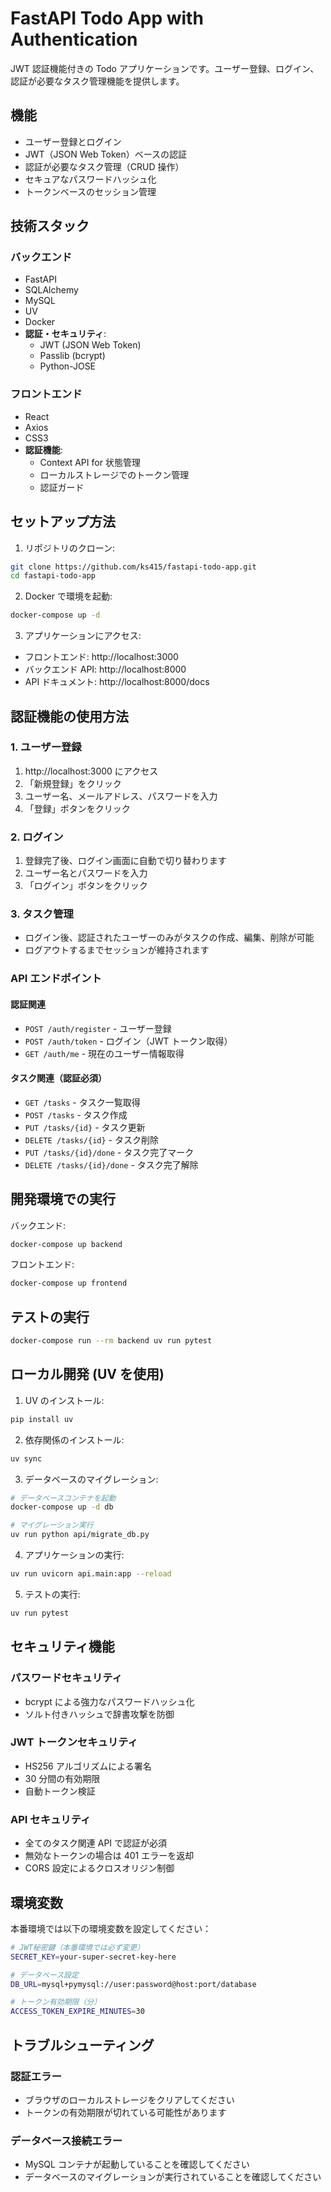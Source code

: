 # FastAPI Todo App with Authentication

JWT 認証機能付きの Todo アプリケーションです。ユーザー登録、ログイン、認証が必要なタスク管理機能を提供します。

## 機能

- ユーザー登録とログイン
- JWT（JSON Web Token）ベースの認証
- 認証が必要なタスク管理（CRUD 操作）
- セキュアなパスワードハッシュ化
- トークンベースのセッション管理

## 技術スタック

### バックエンド

- FastAPI
- SQLAlchemy
- MySQL
- UV
- Docker
- **認証・セキュリティ**:
  - JWT (JSON Web Token)
  - Passlib (bcrypt)
  - Python-JOSE

### フロントエンド

- React
- Axios
- CSS3
- **認証機能**:
  - Context API for 状態管理
  - ローカルストレージでのトークン管理
  - 認証ガード

## セットアップ方法

1. リポジトリのクローン:

```bash
git clone https://github.com/ks415/fastapi-todo-app.git
cd fastapi-todo-app
```

2. Docker で環境を起動:

```bash
docker-compose up -d
```

3. アプリケーションにアクセス:

- フロントエンド: http://localhost:3000
- バックエンド API: http://localhost:8000
- API ドキュメント: http://localhost:8000/docs

## 認証機能の使用方法

### 1. ユーザー登録

1. http://localhost:3000 にアクセス
2. 「新規登録」をクリック
3. ユーザー名、メールアドレス、パスワードを入力
4. 「登録」ボタンをクリック

### 2. ログイン

1. 登録完了後、ログイン画面に自動で切り替わります
2. ユーザー名とパスワードを入力
3. 「ログイン」ボタンをクリック

### 3. タスク管理

- ログイン後、認証されたユーザーのみがタスクの作成、編集、削除が可能
- ログアウトするまでセッションが維持されます

### API エンドポイント

#### 認証関連

- `POST /auth/register` - ユーザー登録
- `POST /auth/token` - ログイン（JWT トークン取得）
- `GET /auth/me` - 現在のユーザー情報取得

#### タスク関連（認証必須）

- `GET /tasks` - タスク一覧取得
- `POST /tasks` - タスク作成
- `PUT /tasks/{id}` - タスク更新
- `DELETE /tasks/{id}` - タスク削除
- `PUT /tasks/{id}/done` - タスク完了マーク
- `DELETE /tasks/{id}/done` - タスク完了解除

## 開発環境での実行

バックエンド:

```bash
docker-compose up backend
```

フロントエンド:

```bash
docker-compose up frontend
```

## テストの実行

```bash
docker-compose run --rm backend uv run pytest
```

## ローカル開発 (UV を使用)

1. UV のインストール:

```bash
pip install uv
```

2. 依存関係のインストール:

```bash
uv sync
```

3. データベースのマイグレーション:

```bash
# データベースコンテナを起動
docker-compose up -d db

# マイグレーション実行
uv run python api/migrate_db.py
```

4. アプリケーションの実行:

```bash
uv run uvicorn api.main:app --reload
```

5. テストの実行:

```bash
uv run pytest
```

## セキュリティ機能

### パスワードセキュリティ

- bcrypt による強力なパスワードハッシュ化
- ソルト付きハッシュで辞書攻撃を防御

### JWT トークンセキュリティ

- HS256 アルゴリズムによる署名
- 30 分間の有効期限
- 自動トークン検証

### API セキュリティ

- 全てのタスク関連 API で認証が必須
- 無効なトークンの場合は 401 エラーを返却
- CORS 設定によるクロスオリジン制御

## 環境変数

本番環境では以下の環境変数を設定してください：

```bash
# JWT秘密鍵（本番環境では必ず変更）
SECRET_KEY=your-super-secret-key-here

# データベース設定
DB_URL=mysql+pymysql://user:password@host:port/database

# トークン有効期限（分）
ACCESS_TOKEN_EXPIRE_MINUTES=30
```

## トラブルシューティング

### 認証エラー

- ブラウザのローカルストレージをクリアしてください
- トークンの有効期限が切れている可能性があります

### データベース接続エラー

- MySQL コンテナが起動していることを確認してください
- データベースのマイグレーションが実行されていることを確認してください
